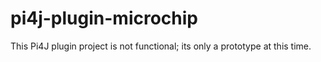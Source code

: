 # pi4j-plugin-microchip

This Pi4J plugin project is not functional; its only a prototype at this time.
